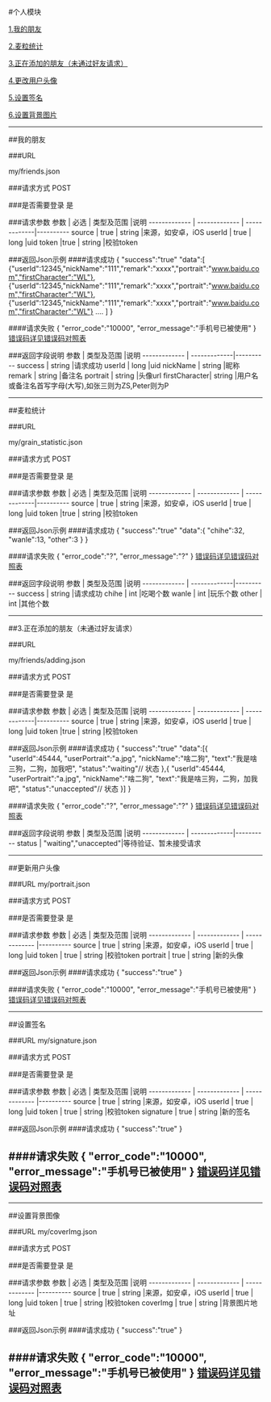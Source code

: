 #个人模块

[1.我的朋友](#1)

[2.麦粒统计](#2)

[3.正在添加的朋友（未通过好友请求）](#3)

[4.更改用户头像](#4)

[5.设置签名](#5)

[6.设置背景图片](#6)

---
##<a id="1">我的朋友</a>

###<a id="1.1">URL</a>

my/friends.json

###<a id="1.2">请求方式</a>
POST

###<a id="1.3">是否需要登录</a>
是

###<a id="1.4">请求参数</a>
     参数      | 必选 			| 类型及范围     |说明
------------- | ------------- | -------------|---------- 
source	      | true		   | string       |来源，如安卓，iOS
userId	       | true		   | long       |uid
token	      |true                | string       |校验token


###<a id="1.5">返回Json示例</a>
####<a id="1.5.1">请求成功</a>
	{
		"success":"true"
		"data":[
					{"userId":12345,"nickName":"111","remark":"xxxx","portrait":"www.baidu.com","firstCharacter":"WL"},
					{"userId":12345,"nickName":"111","remark":"xxxx","portrait":"www.baidu.com","firstCharacter":"WL"},
					{"userId":12345,"nickName":"111","remark":"xxxx","portrait":"www.baidu.com","firstCharacter":"WL"}
					....
				]
	}

####<a id="1.5.2">请求失败</a>
	{
		"error_code":"10000",
		"error_message":"手机号已被使用"
	}
[错误码详见错误码对照表](错误码对照表.md)

###<a id="1.6">返回字段说明</a>
     参数      | 类型及范围     |说明
------------- | -------------|---------- 
success		 | string       |请求成功
userId		 	 | long       |uid
nickName		 | string       |昵称
remark	 | string       |备注名
portrait | string       |头像url
firstCharacter| string       |用户名或备注名首写字母(大写),如张三则为ZS,Peter则为P

---
##<a id="2">麦粒统计</a>

###<a id="2.1">URL</a>

my/grain_statistic.json

###<a id="2.2">请求方式</a>
POST

###<a id="2.3">是否需要登录</a>
是

###<a id="2.4">请求参数</a>
     参数      | 必选 			| 类型及范围     |说明
------------- | ------------- | -------------|---------- 
source	      | true		   | string       |来源，如安卓，iOS
userId	      | true		   | long       |uid
token	      |true                | string       |校验token

###<a id="2.5">返回Json示例</a>
####<a id="2.5.1">请求成功</a>
	{
		"success":"true"
		"data":{
			"chihe":32,
			"wanle":13,
			"other":3
		}
	}

####<a id="2.5.2">请求失败</a>
	{
		"error_code":"?",
		"error_message":"?"
	}
[错误码详见错误码对照表](错误码对照表.md)

###<a id="2.6">返回字段说明</a>
     参数      | 类型及范围     |说明
------------- | -------------|---------- 
success		 | string       |请求成功
chihe		| int		|吃喝个数
wanle		| int		|玩乐个数
other		| int		|其他个数

---
##<a id="3">3.正在添加的朋友（未通过好友请求）</a>

###<a id="3.1">URL</a>

my/friends/adding.json

###<a id="3.2">请求方式</a>
POST

###<a id="3.3">是否需要登录</a>
是

###<a id="3.4">请求参数</a>
     参数      | 必选 			| 类型及范围     |说明
------------- | ------------- | -------------|---------- 
source	      | true		   | string       |来源，如安卓，iOS
userId	      | true		   | long       |uid
token	      |true                | string       |校验token

###<a id="3.5">返回Json示例</a>
####<a id="3.5.1">请求成功</a>
	{
		"success":"true"
		"data":[{
			 "userId":45444,
			 "userPortrait":"a.jpg",
			 "nickName":"啥二狗",
			 "text":"我是啥三狗，二狗，加我吧",
			 "status":"waiting"// 状态
		},{
			 "userId":45444,
			 "userPortrait":"a.jpg",
			 "nickName":"啥二狗",
			 "text":"我是啥三狗，二狗，加我吧",
			 "status":"unaccepted"// 状态
		}]
	}

####<a id="3.5.2">请求失败</a>
	{
		"error_code":"?",
		"error_message":"?"
	}
[错误码详见错误码对照表](错误码对照表.md)

###<a id="3.6">返回字段说明</a>
     参数      | 类型及范围     |说明
------------- | -------------|---------- 
status	      | "waiting","unaccepted"|等待验证、暂未接受请求


---
##<a id="4">更新用户头像</a>

###<a id="4.1">URL</a>
my/portrait.json

###<a id="4.2">请求方式</a>
POST

###<a id="4.3">是否需要登录</a>
是

###<a id="4.4">请求参数</a>
     参数      	| 必选 		| 类型及范围    |说明
------------- 	| ------------- | -------------	|---------- 
source	      	| true		| string       	|来源，如安卓，iOS
userId	      	| true		| long         	|uid
token	      	| true  	| string       	|校验token
portrait	| true		| string	|新的头像


###<a id="4.5">返回Json示例</a>
####<a id="4.5.1">请求成功</a>
	{
		"success":"true"
	}

####<a id="4.5.2">请求失败</a>
	{
		"error_code":"10000",
		"error_message":"手机号已被使用"
	}
[错误码详见错误码对照表](错误码对照表.md)

---
##<a id="5">设置签名</a>

###<a id="5.1">URL</a>
my/signature.json

###<a id="5.2">请求方式</a>
POST

###<a id="5.3">是否需要登录</a>
是

###<a id="5.4">请求参数</a>
     参数      	| 必选 		| 类型及范围    |说明
------------- 	| ------------- | -------------	|---------- 
source	      	| true		| string       	|来源，如安卓，iOS
userId	      	| true		| long         	|uid
token	      	| true  	| string       	|校验token
signature	| true		| string	|新的签名


###<a id="5.5">返回Json示例</a>
####<a id="5.5.1">请求成功</a>
	{
		"success":"true"
	}

####<a id="5.5.2">请求失败</a>
	{
		"error_code":"10000",
		"error_message":"手机号已被使用"
	}
[错误码详见错误码对照表](错误码对照表.md)
---

---
##<a id="6">设置背景图像</a>

###<a id="6.1">URL</a>
my/coverImg.json

###<a id="6.2">请求方式</a>
POST

###<a id="6.3">是否需要登录</a>
是

###<a id="6.4">请求参数</a>
     参数      	| 必选 		| 类型及范围    |说明
------------- 	| ------------- | -------------	|---------- 
source	      	| true		| string       	|来源，如安卓，iOS
userId	      	| true		| long         	|uid
token	      	| true  	| string       	|校验token
coverImg	| true		| string	|背景图片地址


###<a id="6.5">返回Json示例</a>
####<a id="6.5.1">请求成功</a>
	{
		"success":"true"
	}

####<a id="6.5.2">请求失败</a>
	{
		"error_code":"10000",
		"error_message":"手机号已被使用"
	}
[错误码详见错误码对照表](错误码对照表.md)
---
